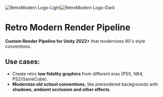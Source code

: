 ![RetroModern Logo-Light](https://github.com/RP1930pla/Retro-Modern-Render-Pipeline/assets/47044476/3c4b70d6-d65b-4a9f-8ebb-ebfc43380ce7#gh-light-mode-only)![RetroModern Logo-Dark](https://github.com/RP1930pla/Retro-Modern-Render-Pipeline/assets/47044476/bca50f00-e298-4b7a-b384-ff31d1180037#gh-dark-mode-only)

# Retro Modern Render Pipeline
**Custom Render Pipeline for Unity 2022+** that modernizes 90's style conventions.

## Use cases:

 - Create retro **low fidelity graphics** from different eras (PSX, N64, PS2/GameCube).
 - **Modernize old school conventions**, like prerendered backgrounds with **shadows, ambient occlusion and other effects**.
